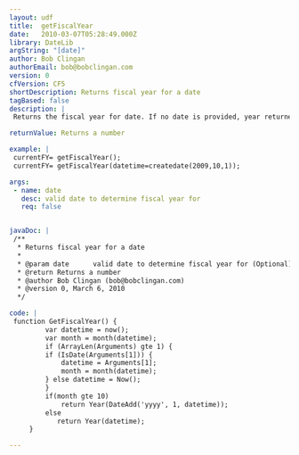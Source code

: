 ```yaml
---
layout: udf
title:  getFiscalYear
date:   2010-03-07T05:28:49.000Z
library: DateLib
argString: "[date]"
author: Bob Clingan
authorEmail: bob@bobclingan.com
version: 0
cfVersion: CF5
shortDescription: Returns fiscal year for a date
tagBased: false
description: |
 Returns the fiscal year for date. If no date is provided, year returned is based on the current timestamp.

returnValue: Returns a number

example: |
 currentFY= getFiscalYear();
 currentFY= getFiscalYear(datetime=createdate(2009,10,1));

args:
 - name: date
   desc: valid date to determine fiscal year for
   req: false


javaDoc: |
 /**
  * Returns fiscal year for a date
  * 
  * @param date      valid date to determine fiscal year for (Optional)
  * @return Returns a number 
  * @author Bob Clingan (bob@bobclingan.com) 
  * @version 0, March 6, 2010 
  */

code: |
 function GetFiscalYear() {
         var datetime = now();
         var month = month(datetime);
         if (ArrayLen(Arguments) gte 1) {
         if (IsDate(Arguments[1])) {
             datetime = Arguments[1];
             month = month(datetime);
         } else datetime = Now();
         }
         if(month gte 10)
             return Year(DateAdd('yyyy', 1, datetime));
         else
            return Year(datetime);
     }

---
```



